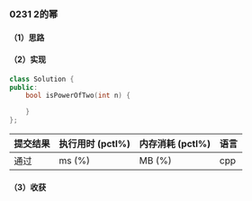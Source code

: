 ### 0231 2的幂

#### （1）思路

#### （2）实现

```cpp
class Solution {
public:
    bool isPowerOfTwo(int n) {

    }
};
```

| 提交结果 | 执行用时 (pctl%) | 内存消耗 (pctl%) | 语言 |
|:---------|:-----------------|:-----------------|:-----|
| 通过     |  ms (%)   |  MB (%)  | cpp  |

#### （3）收获
